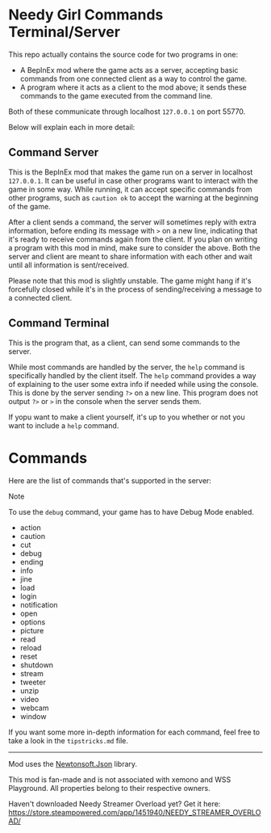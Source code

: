 # Needy Girl Commands Terminal/Server

This repo actually contains the source code for two programs in one:

- A BepInEx mod where the game acts as a server, accepting basic commands from one connected client as a way to control the game.
- A program where it acts as a client to the mod above; it sends these commands to the game executed from the command line.

Both of these communicate through localhost `127.0.0.1` on port 55770.

Below will explain each in more detail:

## Command Server

This is the BepInEx mod that makes the game run on a server in localhost `127.0.0.1`.
It can be useful in case other programs want to interact with the game in some way.
While running, it can accept specific commands from other programs, such as `caution ok` to accept the warning at the beginning of the game.

After a client sends a command, the server will sometimes reply with extra information, before ending its message with `>` on a new line, indicating that it's ready to receive commands again from the client.
If you plan on writing a program with this mod in mind, make sure to consider the above. Both the server and client are meant to share information with each other and wait until all information is sent/received.

Please note that this mod is slightly unstable. The game might hang if it's forcefully closed while it's in the process of sending/receiving a message to a connected client.

## Command Terminal

This is the program that, as a client, can send some commands to the server.

While most commands are handled by the server, the `help` command is specifically handled by the client itself. 
The `help` command provides a way of explaining to the user some extra info if needed while using the console.
This is done by the server sending `?>` on a new line. This program does not output `?>` or `>` in the console when the server sends them.

If yopu want to make a client yourself, it's up to you whether or not you want to include a `help` command.

# Commands

Here are the list of commands that's supported in the server:

> [!NOTE]
> To use the `debug` command, your game has to have Debug Mode enabled. 

- action
- caution
- cut
- debug
- ending
- info
- jine
- load
- login
- notification
- open
- options
- picture
- read
- reload
- reset
- shutdown
- stream
- tweeter
- unzip
- video
- webcam 
- window

If you want some more in-depth information for each command, feel free to take a look in the `tipstricks.md` file.

------

Mod uses the [Newtonsoft.Json](https://github.com/JamesNK/Newtonsoft.Json) library.


This mod is fan-made and is not associated with xemono and WSS Playground. All properties belong to their respective owners.

Haven't downloaded Needy Streamer Overload yet? Get it here: https://store.steampowered.com/app/1451940/NEEDY_STREAMER_OVERLOAD/
